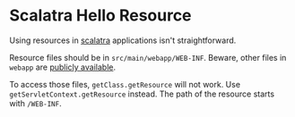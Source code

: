 # Scalatra Hello Resource

Using resources in [scalatra](http://scalatra.org/) applications isn't straightforward.

Resource files should be in `src/main/webapp/WEB-INF`. Beware, other files in `webapp` are [publicly available](http://scalatra.org/getting-started/project-structure.html#serving-static-files).

To access those files, `getClass.getResource` will not work. Use `getServletContext.getResource` instead. The path of the resource starts with `/WEB-INF`.
